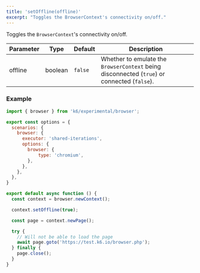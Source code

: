 ```yaml
---
title: 'setOffline(offline)'
excerpt: "Toggles the BrowserContext's connectivity on/off."
---
```


Toggles the `BrowserContext`'s connectivity on/off.

| Parameter | Type    | Default | Description                                                                                 |
|-----------|---------|---------|---------------------------------------------------------------------------------------------|
| offline   | boolean | `false` | Whether to emulate the `BrowserContext` being disconnected (`true`) or connected (`false`). |


### Example

<CodeGroup labels={[]}>

```javascript
import { browser } from 'k6/experimental/browser';

export const options = {
  scenarios: {
    browser: {
      executor: 'shared-iterations',
      options: {
        browser: {
            type: 'chromium',
        },
      },
    },
  },
}

export default async function () {
  const context = browser.newContext();

  context.setOffline(true);

  const page = context.newPage();

  try {
    // Will not be able to load the page
    await page.goto('https://test.k6.io/browser.php');
  } finally {
    page.close();
  }
}
```

</CodeGroup>
